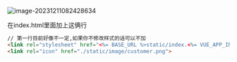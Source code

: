 ![image-20231211082428634](https://ttqblogimg.oss-cn-beijing.aliyuncs.com/image-20231211082428634.png)



在index.html里面加上这俩行

```html
// 第一行目前好像不一定,如果你不修改样式的话可以不加
<link rel="stylesheet" href="<%= BASE_URL %>static/index.<%= VUE_APP_INDEX_CSS_HASH %>.css" />
<link rel="icon" href="./static/image/customer.png">
```

